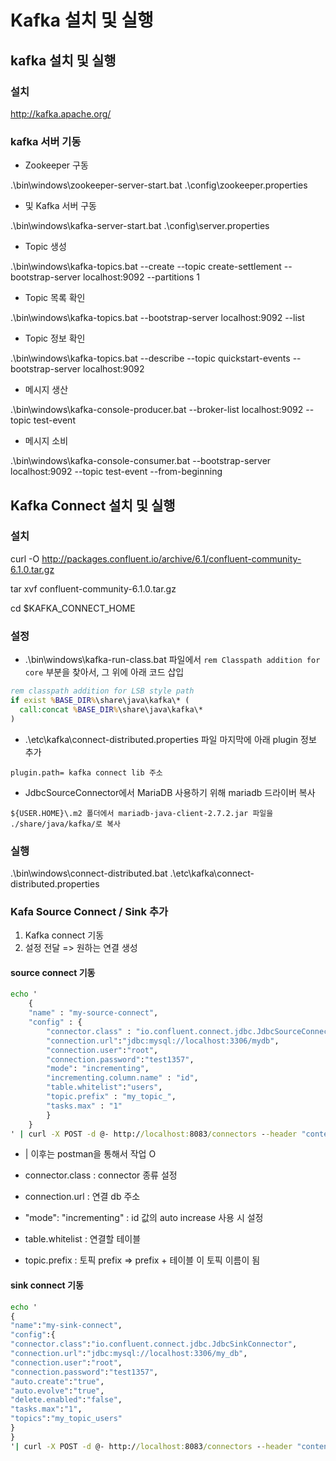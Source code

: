 # Kafka 설치 및 실행



## kafka 설치 및 실행

### 설치
http://kafka.apache.org/


### kafka 서버 기동

- Zookeeper 구동

.\bin\windows\zookeeper-server-start.bat .\config\zookeeper.properties

- 및 Kafka 서버 구동

.\bin\windows\kafka-server-start.bat .\config\server.properties

- Topic 생성

.\bin\windows\kafka-topics.bat --create --topic create-settlement --bootstrap-server localhost:9092 --partitions 1

- Topic 목록 확인

.\bin\windows\kafka-topics.bat --bootstrap-server localhost:9092 --list

- Topic 정보 확인

.\bin\windows\kafka-topics.bat  --describe --topic quickstart-events --bootstrap-server localhost:9092

- 메시지 생산

.\bin\windows\kafka-console-producer.bat --broker-list localhost:9092 --topic test-event

- 메시지 소비

.\bin\windows\kafka-console-consumer.bat --bootstrap-server localhost:9092 --topic test-event --from-beginning



## Kafka Connect 설치 및 실행

### 설치

curl -O http://packages.confluent.io/archive/6.1/confluent-community-6.1.0.tar.gz 

tar xvf confluent-community-6.1.0.tar.gz 

cd $KAFKA_CONNECT_HOME

### 설정
  - .\bin\windows\kafka-run-class.bat 파일에서 `rem Classpath addition for core` 부분을 찾아서, 그 위에 아래 코드 삽입

  ```bat
  rem classpath addition for LSB style path
  if exist %BASE_DIR%\share\java\kafka\* (
  	call:concat %BASE_DIR%\share\java\kafka\*
  )
  ```

  - .\etc\kafka\connect-distributed.properties 파일 마지막에 아래 plugin 정보 추가

  ```properties
  plugin.path= kafka connect lib 주소
  ```

  - JdbcSourceConnector에서 MariaDB 사용하기 위해 mariadb 드라이버 복사

  `${USER.HOME}\.m2 폴더에서 mariadb-java-client-2.7.2.jar 파일을 ./share/java/kafka/로 복사`

### 실행


.\bin\windows\connect-distributed.bat .\etc\kafka\connect-distributed.properties



### Kafa Source Connect / Sink 추가

1. Kafka connect 기동
2. 설정 전달 => 원하는 연결 생성



#### source connect 기동

```cmd
echo '
    {
    "name" : "my-source-connect",
    "config" : {
        "connector.class" : "io.confluent.connect.jdbc.JdbcSourceConnector",
        "connection.url":"jdbc:mysql://localhost:3306/mydb",
        "connection.user":"root",
        "connection.password":"test1357",
        "mode": "incrementing",
        "incrementing.column.name" : "id",
        "table.whitelist":"users",
        "topic.prefix" : "my_topic_",
        "tasks.max" : "1"
        }
    }
' | curl -X POST -d @- http://localhost:8083/connectors --header "content-Type:application/json"
```

- | 이후는 postman을 통해서 작업 O

- connector.class : connector 종류 설정
- connection.url : 연결 db 주소
- "mode": "incrementing" : id 값의 auto increase 사용 시 설정
- table.whitelist : 연결할 테이블
- topic.prefix : 토픽 prefix => prefix + 테이블 이 토픽 이름이 됨

#### sink connect 기동

```cmd
echo '
{
"name":"my-sink-connect",
"config":{
"connector.class":"io.confluent.connect.jdbc.JdbcSinkConnector",
"connection.url":"jdbc:mysql://localhost:3306/my_db",
"connection.user":"root",
"connection.password":"test1357",
"auto.create":"true",
"auto.evolve":"true",
"delete.enabled":"false",
"tasks.max":"1",
"topics":"my_topic_users"
}
}
'| curl -X POST -d @- http://localhost:8083/connectors --header "content-Type:application/json"
```






















